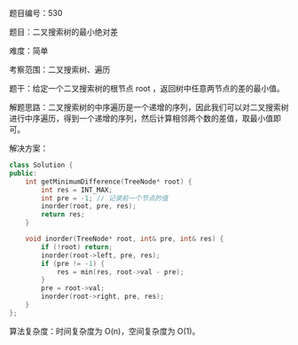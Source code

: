 题目编号：530

题目：二叉搜索树的最小绝对差

难度：简单

考察范围：二叉搜索树、遍历

题干：给定一个二叉搜索树的根节点 root ，返回树中任意两节点的差的最小值。

解题思路：二叉搜索树的中序遍历是一个递增的序列，因此我们可以对二叉搜索树进行中序遍历，得到一个递增的序列，然后计算相邻两个数的差值，取最小值即可。

解决方案：

```cpp
class Solution {
public:
    int getMinimumDifference(TreeNode* root) {
        int res = INT_MAX;
        int pre = -1; // 记录前一个节点的值
        inorder(root, pre, res);
        return res;
    }

    void inorder(TreeNode* root, int& pre, int& res) {
        if (!root) return;
        inorder(root->left, pre, res);
        if (pre != -1) {
            res = min(res, root->val - pre);
        }
        pre = root->val;
        inorder(root->right, pre, res);
    }
};
```

算法复杂度：时间复杂度为 O(n)，空间复杂度为 O(1)。